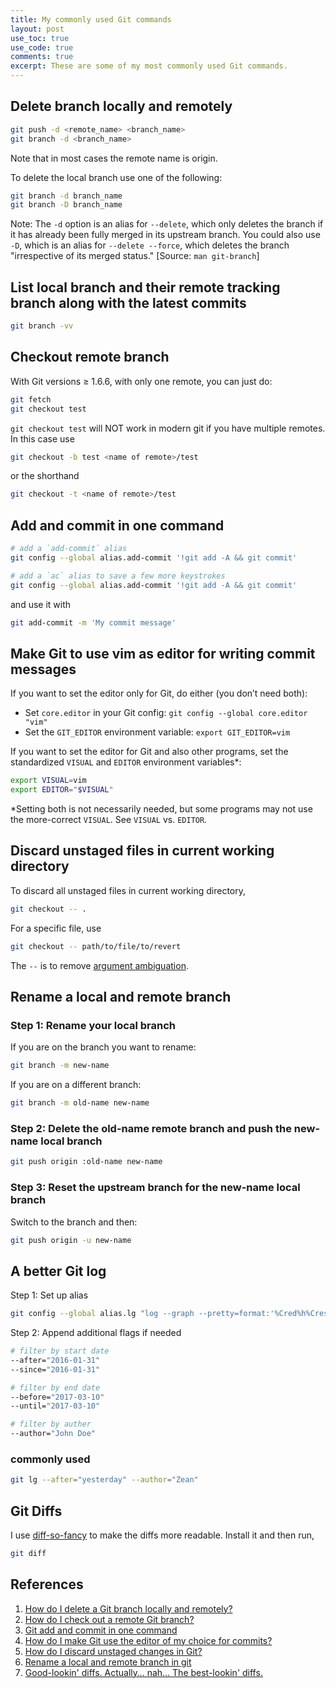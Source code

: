 ```yaml
---
title: My commonly used Git commands
layout: post
use_toc: true
use_code: true
comments: true
excerpt: These are some of my most commonly used Git commands.
---
```


## Delete branch locally and remotely

```bash
git push -d <remote_name> <branch_name>
git branch -d <branch_name>
```

Note that in most cases the remote name is origin.

To delete the local branch use one of the following:

```bash
git branch -d branch_name
git branch -D branch_name
```

Note: The `-d` option is an alias for `--delete`, which only deletes the branch if it has already been fully merged in its upstream branch. You could also use `-D`, which is an alias for `--delete --force`, which deletes the branch "irrespective of its merged status." [Source: `man git-branch`]

## List local branch and their remote tracking branch along with the latest commits

```bash
git branch -vv
```

## Checkout remote branch

With Git versions ≥ 1.6.6, with only one remote, you can just do:

```bash
git fetch
git checkout test
```

`git checkout test` will NOT work in modern git if you have multiple remotes. In this case use

```bash
git checkout -b test <name of remote>/test
```

or the shorthand

```bash
git checkout -t <name of remote>/test
```

## Add and commit in one command

```bash
# add a `add-commit` alias
git config --global alias.add-commit '!git add -A && git commit'

# add a `ac` alias to save a few more keystrokes
git config --global alias.add-commit '!git add -A && git commit'
```

and use it with

```bash
git add-commit -m 'My commit message'
```

## Make Git to use vim as editor for writing commit messages

If you want to set the editor only for Git, do either (you don’t need both):

- Set `core.editor` in your Git config: `git config --global core.editor "vim"`
- Set the `GIT_EDITOR` environment variable: `export GIT_EDITOR=vim`

If you want to set the editor for Git and also other programs, set the standardized `VISUAL` and `EDITOR` environment variables*:

```bash
export VISUAL=vim
export EDITOR="$VISUAL"
```

*Setting both is not necessarily needed, but some programs may not use the more-correct `VISUAL`. See `VISUAL` vs. `EDITOR`.

## Discard unstaged files in current working directory

To discard all unstaged files in current working directory,

```bash
git checkout -- .
```

For a specific file, use

```bash
git checkout -- path/to/file/to/revert
```

The `--` is to remove [argument ambiguation](https://git-scm.com/docs/git-checkout#_argument_disambiguation).

## Rename a local and remote branch

### Step 1: Rename your local branch

If you are on the branch you want to rename:

```bash
git branch -m new-name
```

If you are on a different branch:

```bash
git branch -m old-name new-name
```

### Step 2: Delete the old-name remote branch and push the new-name local branch

```bash
git push origin :old-name new-name
```

### Step 3: Reset the upstream branch for the new-name local branch

Switch to the branch and then:

```bash
git push origin -u new-name
```

## A better Git log

Step 1: Set up alias

```bash
git config --global alias.lg "log --graph --pretty=format:'%Cred%h%Creset -%C(yellow)%d%Creset %s %Cgreen(%cr) %C(bold blue)<%an>%Creset' --abbrev-commit --date=relative"
```

Step 2: Append additional flags if needed

```bash
# filter by start date
--after="2016-01-31"
--since="2016-01-31"

# filter by end date
--before="2017-03-10"
--until="2017-03-10"

# filter by auther
--author="John Doe"
```

### commonly used

```bash
git lg --after="yesterday" --author="Zean"
```

## Git Diffs

I use [diff-so-fancy](https://github.com/so-fancy/diff-so-fancy) to make the diffs more readable. Install it and then run,

```bash
git diff
```

## References

1. [How do I delete a Git branch locally and remotely?](https://stackoverflow.com/questions/2003505/how-do-i-delete-a-git-branch-locally-and-remotely)
2. [How do I check out a remote Git branch?](https://stackoverflow.com/questions/1783405/how-do-i-check-out-a-remote-git-branch)
3. [Git add and commit in one command](https://stackoverflow.com/questions/4298960/git-add-and-commit-in-one-command)
4. [How do I make Git use the editor of my choice for commits?](https://stackoverflow.com/questions/2596805/how-do-i-make-git-use-the-editor-of-my-choice-for-commits)
5. [How do I discard unstaged changes in Git?](https://stackoverflow.com/questions/52704/how-do-i-discard-unstaged-changes-in-git)
6. [Rename a local and remote branch in git](https://multiplestates.wordpress.com/2015/02/05/rename-a-local-and-remote-branch-in-git/)
7. [Good-lookin' diffs. Actually… nah… The best-lookin' diffs.](https://github.com/so-fancy/diff-so-fancy)

